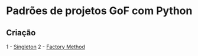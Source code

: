 # Padrões de projetos GoF com Python

## Criação

1 - [Singleton](src/singleton/)
2 - [Factory Method](src/factory_method/)